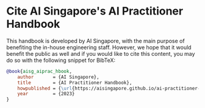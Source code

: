 # Cite AI Singapore's AI Practitioner Handbook

This handbook is developed by AI Singapore, with the main purpose
of benefiting the in-house engineering staff. However, we hope that it
would benefit the public as well and if you would like to cite this
content, you may do so with the following snippet for BibTeX:

```bibtex
@book{aisg_aiprac_hbook,
    author       = {AI Singapore},
    title        = {AI Practitioner Handbook},
    howpublished = {\url{https://aisingapore.github.io/ai-practitioner-handbook/}},
    year         = {2023}
}
```

